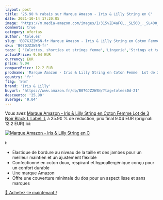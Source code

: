 ```yaml
---
layout: post
title: '25.90 % rabais sur Marque Amazon - Iris & Lilly String en C'
date: 2021-10-14 17:20:05
image: 'https://m.media-amazon.com/images/I/315vZD4aFGL._SL500_._SL400_.jpg'
comments: true
category: ofertas
author: 'tole.es'
slug: 'B07GJZ2WSN-fr Marque Amazon - Iris & Lilly String en Coton Femme Lot de...'
sku: 'B07GJZ2WSN-fr'
tags: [ 'Culottes, shorties et strings femme','Lingerie','Strings et tangas femme','Tenues de nuit, lingerie et sous-vêtements pour femme','Vêtements','Vêtements femme','iris & lilly', ]
actualPrice: 9.04 EUR
currency: EUR
price: 9.04
comparePrice: 12.2 EUR
prodname: 'Marque Amazon - Iris & Lilly String en Coton Femme  Lot de 3  Noir  Black   L  Label: L'
country: 'fr'
flag: '🇫🇷'
brand: 'Iris & Lilly'
buyurl: 'https://www.amazon.fr/dp/B07GJZ2WSN/?tag=tolees0d-21'
descuento: '25.90'
average: '9.04'
---
```


Vous avez [Marque Amazon - Iris & Lilly String en Coton Femme  Lot de 3  Noir  Black   L  Label: L](https://www.amazon.fr/dp/B07GJZ2WSN/?tag=tolees0d-21)  à  25.90 % de réduction, prix final  9.04 EUR (original: 12.2 EUR) ici:

[![Marque Amazon - Iris & Lilly String en C](https://m.media-amazon.com/images/I/315vZD4aFGL._SL500_._SL400_.jpg)](https://www.amazon.fr/dp/B07GJZ2WSN/?tag=tolees0d-21)

ℹ️:

- Élastique de bordure au niveau de la taille et des jambes pour un meilleur maintien et un ajustement flexible
- Confectionné en coton doux, respirant et hypoallergénique conçu pour un confort durable
- Une marque Amazon
- Offre une couverture minimale du dos pour un aspect lisse et sans marques

[🛒 Achetez-le maintenant!!](https://www.amazon.fr/dp/B07GJZ2WSN/?tag=tolees0d-21)
